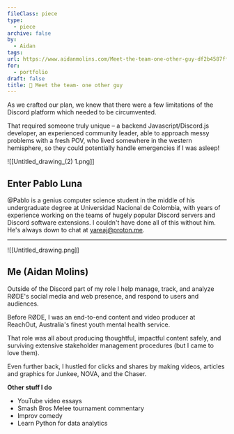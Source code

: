 ```yaml
---
fileClass: piece
type:
  - piece
archive: false
by:
  - Aidan
tags: 
url: https://www.aidanmolins.com/Meet-the-team-one-other-guy-df2b4587ffe143088bcb5fe42eb5754b
for:
  - portfolio
draft: false
title: 👋 Meet the team- one other guy
---
```


As we crafted our plan, we knew that there were a few limitations of the Discord platform which needed to be circumvented.

That required someone truly unique – a backend Javascript/Discord.js developer, an experienced community leader, able to approach messy problems with a fresh POV, who lived somewhere in the western hemisphere, so they could potentially handle emergencies if I was asleep!

![[Untitled_drawing_(2) 1.png]]

## Enter Pablo Luna

@Pablo is a genius computer science student in the middle of his undergraduate degree at Universidad Nacional de Colombia, with years of experience working on the teams of hugely popular Discord servers and Discord software extensions. I couldn't have done all of this without him. He's always down to chat at yareaj@proton.me.

---

![[Untitled_drawing.png]]

## Me (Aidan Molins)

Outside of the Discord part of my role I help manage, track, and analyze RØDE's social media and web presence, and respond to users and audiences.

Before RØDE, I was an end-to-end content and video producer at ReachOut, Australia's finest youth mental health service.

That role was all about producing thoughtful, impactful content safely, and surviving extensive stakeholder management procedures (but I came to love them).

Even further back, I hustled for clicks and shares by making videos, articles and graphics for Junkee, NOVA, and the Chaser.

**Other stuff I do**
- YouTube video essays
- Smash Bros Melee tournament commentary
- Improv comedy
- Learn Python for data analytics